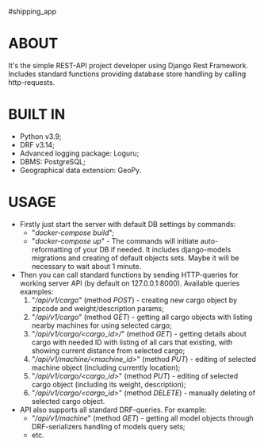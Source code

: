 #shipping_app 

# ABOUT
It's the simple REST-API project developer using Django Rest Framework.
Includes standard functions providing database store handling by calling http-requests.

# BUILT IN
- Python v3.9;
- DRF v3.14;
- Advanced logging package: Loguru;
- DBMS: PostgreSQL;
- Geographical data extension: GeoPy.

# USAGE
- Firstly just start the server with default DB settings by commands:
    - "*docker-compose build*";
    - "*docker-compose up*" - 
  The commands will initiate auto-reformatting of your DB if needed. It includes django-models migrations and creating
  of default objects sets. Maybe it will be necessary to wait about 1 minute.
- Then you can call standard functions by sending HTTP-queries for working server API (by default on 127.0.0.1:8000). Available queries examples:
    1) "*/api/v1/cargo*" (method *POST*) - creating new cargo object by zipcode and weight/description params;
    2) "*/api/v1/cargo*" (method *GET*) - getting all cargo objects with listing nearby machines for using selected cargo;
    3) "*/api/v1/cargo/<cargo_id>/*" (method *GET*) - getting details about cargo with needed ID with listing of all
        cars that existing, with showing current distance from selected cargo;
    4) "*/api/v1/machine/<machine_id>*" (method *PUT*) - editing of selected machine object (including currently location);
    5) "*/api/v1/cargo/<cargo_id>*" (method *PUT*) - editing of selected cargo object (including its weight, description);
    6) "*/api/v1/cargo/<cargo_id>*" (method *DELETE*) - manually deleting of selected cargo object.
- API also supports all standard DRF-queries. For example:
    - "*/api/v1/machine*" (method *GET*) - getting all model objects through DRF-serializers handling of 
      models query sets;
    - etc.